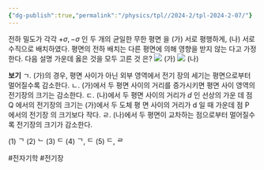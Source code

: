 ```yaml
---
{"dg-publish":true,"permalink":"/physics/tpl//2024-2/tpl-2024-2-07/"}
---
```



전하 밀도가 각각 $+\sigma,-\sigma$ 인 두 개의 균일한 무한 평면 을 (가) 서로 평행하게, (나) 서로 수직으로 배치하였다. 평면의 전하 배치는 다른 평면에 의해 영향을 받지 않는 다고 가정한다. 다음 설명 가운데 옳은 것을 모두 고른 것 은?
![](https://cdn.mathpix.com/cropped/2025_05_26_b6c88c9db9e5797c4395g-4.jpg?height=434&width=243&top_left_y=622&top_left_x=270)
(가)
![](https://cdn.mathpix.com/cropped/2025_05_26_b6c88c9db9e5797c4395g-4.jpg?height=320&width=284&top_left_y=693&top_left_x=872)
(나)

**보기**
ㄱ. (가)의 경우, 평면 사이가 아닌 외부 영역에서 전기 장의 세기는 평면으로부터 멀어질수록 감소한다.
ㄴ. (가)에서 두 평면 사이의 거리를 증가시키면 평면 사이 영역의 전기장의 크기는 감소한다.
ㄷ. (나)에서 두 평면 사이의 거리가 $d$ 인 선상의 가운 데 점 Q 에서의 전기장의 크기는 (가)에서 두 도체 평 면 사이의 거리가 d 일 때 가운데 점 P 에서의 전기장 의 크기보다 작다.
ㄹ. (나)에서 두 평면이 교차하는 점으로부터 멀어질수 록 전기장의 크기가 감소한다.

(1) ᄀ
(2) ᄂ
(3) ᄃ
(4) ᄀ, ᄃ
(5) ᄃ, ᄅ


#전자기학 #전기장 
